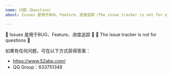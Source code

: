 ```yaml
---
name: 问题（Question）
about: Issues 是用于BUG、Feature、进度追踪（The issue tracker is not for questions.）

---
```


🚨 Issues 是用于BUG、Feature、进度追踪 🚨
🚨 The issue tracker is not for questions 🚨

如果有任何问题，可在以下方式获得答案：

- https://www.52abp.com/
- QQ Group：633751348


